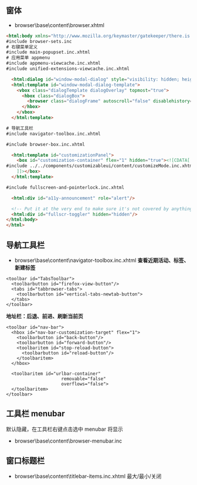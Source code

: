 ## 窗体
- browser\base\content\browser.xhtml

```html
<html:body xmlns="http://www.mozilla.org/keymaster/gatekeeper/there.is.only.xul">
#include browser-sets.inc
# 右键菜单定义
#include main-popupset.inc.xhtml
# 应用菜单 appmenu
#include appmenu-viewcache.inc.xhtml
#include unified-extensions-viewcache.inc.xhtml

  <html:dialog id="window-modal-dialog" style="visibility: hidden; height: 0; width: 0"/>
  <html:template id="window-modal-dialog-template">
    <vbox class="dialogTemplate dialogOverlay" topmost="true">
      <hbox class="dialogBox">
        <browser class="dialogFrame" autoscroll="false" disablehistory="true"/>
      </hbox>
    </vbox>
  </html:template>

# 导航工具栏
#include navigator-toolbox.inc.xhtml

#include browser-box.inc.xhtml

  <html:template id="customizationPanel">
    <box id="customization-container" flex="1" hidden="true"><![CDATA[
#include ../../components/customizableui/content/customizeMode.inc.xhtml
    ]]></box>
  </html:template>

#include fullscreen-and-pointerlock.inc.xhtml

  <html:div id="a11y-announcement" role="alert"/>

  <!-- Put it at the very end to make sure it's not covered by anything. -->
  <html:div id="fullscr-toggler" hidden="hidden"/>
</html:body>
</html>
```

## 导航工具栏
- browser\base\content\navigator-toolbox.inc.xhtml
**查看近期活动、标签、新建标签**
```xhtml
<toolbar id="TabsToolbar">
  <toolbarbutton id="firefox-view-button"/>
  <tabs id="tabbrowser-tabs">
    <toolbarbutton id="vertical-tabs-newtab-button">
  </tabs>
</toolbar>
```
**地址栏：后退、前进、刷新当前页**
```xhtml
<toolbar id="nav-bar">
  <hbox id="nav-bar-customization-target" flex="1">
    <toolbarbutton id="back-button"/>
    <toolbarbutton id="forward-button"/>
    <toolbaritem id="stop-reload-button">
      <toolbarbutton id="reload-button"/>
    </toolbaritem>
  </hbox>

  <toolbaritem id="urlbar-container"
                     removable="false"
                     overflows="false">
  </toolbaritem>
</toolbar>
```

## 工具栏 menubar
默认隐藏，在工具栏右键点击选中 menubar 将显示
- browser\base\content\browser-menubar.inc

## 窗口标题栏
- browser\base\content\titlebar-items.inc.xhtml
最大/最小/关闭
